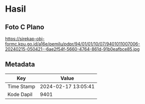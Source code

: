 # Hasil

## Foto C Plano

https://sirekap-obj-formc.kpu.go.id/a16e/pemilu/pdpr/94/01/01/10/07/9401011007006-20240215-050421--6ae2f54f-5660-4764-861d-91b0eafbce85.jpg


## Metadata

| Key        | Value               |
| ---------- | ------------------- |
| Time Stamp | 2024-02-17 13:05:41 |
| Kode Dapil | 9401                |




